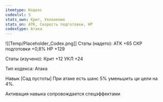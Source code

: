 ```yaml
---
itemtype: Кодекс
codexlvl: 5
stats_own: Крит, Уклонение
stats_on: АТК, Скорость подготовки, HP
codextype: Атака
---
```

![[Temp/Placeholder_Codex.png]]
Статы (надето):
ATK +65
СКР подготовки +0,8%
HP +129

Статы (изучено):
Крит +12
УКЛ +24

Тип кодекса: Атака


Навык
[Сад пустоты]
При атаке есть шанс 5% уменьшить ци цели на 4%.

Активация навыка сопровождается спецэффектами


